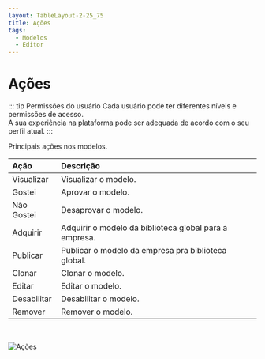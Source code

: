 ```yaml
---
layout: TableLayout-2-25_75
title: Ações
tags:
  - Modelos
  - Editor
---
```


# Ações

::: tip Permissões do usuário
Cada usuário pode ter diferentes níveis e permissões de acesso.<br>
A sua experiência na plataforma pode ser adequada de acordo com o seu perfil atual.
:::

Principais ações nos modelos.

| Ação        | Descrição                                              |
| :---------- | :----------------------------------------------------- |
| Visualizar  | Visualizar o modelo.                                   |
| Gostei      | Aprovar o modelo.                                      |
| Não Gostei  | Desaprovar o modelo.                                   |
| Adquirir    | Adquirir o modelo da biblioteca global para a empresa. |
| Publicar    | Publicar o modelo da empresa pra biblioteca global.    |
| Clonar      | Clonar o modelo.                                       |
| Editar      | Editar o modelo.                                       |
| Desabilitar | Desabilitar o modelo.                                  |
| Remover     | Remover o modelo.                                      |

<br>

![Ações](https://cdn.phishx.io/phishx-docs/images/phishx_templates_actions_01.webp)
